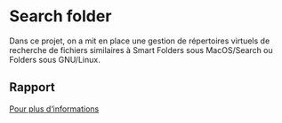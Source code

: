 # Search folder

Dans ce projet, on a mit en place une gestion de répertoires virtuels de recherche de fichiers similaires à Smart Folders sous MacOS/Search ou Folders sous GNU/Linux.

## Rapport
[Pour plus d‘informations](/doc/Rapport_guignard_rmiza.pdf)
